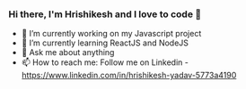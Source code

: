 ### Hi there, I'm Hrishikesh and I love to code 👋

- 🔭 I’m currently working on my Javascript project
- 🌱 I’m currently learning ReactJS and NodeJS
- 💬 Ask me about anything
- 📫 How to reach me: Follow me on Linkedin - https://www.linkedin.com/in/hrishikesh-yadav-5773a4190

